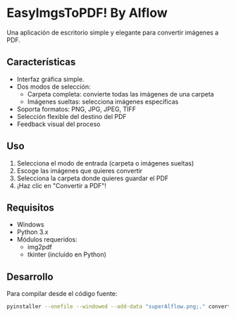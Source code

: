 # EasyImgsToPDF! By Alflow

Una aplicación de escritorio simple y elegante para convertir imágenes a PDF.

## Características

- Interfaz gráfica simple.
- Dos modos de selección:
  - Carpeta completa: convierte todas las imágenes de una carpeta
  - Imágenes sueltas: selecciona imágenes específicas
- Soporta formatos: PNG, JPG, JPEG, TIFF
- Selección flexible del destino del PDF
- Feedback visual del proceso

## Uso

1. Selecciona el modo de entrada (carpeta o imágenes sueltas)
2. Escoge las imágenes que quieres convertir
3. Selecciona la carpeta donde quieres guardar el PDF
4. ¡Haz clic en "Convertir a PDF"!

## Requisitos

- Windows
- Python 3.x
- Módulos requeridos:
  - img2pdf
  - tkinter (incluido en Python)

## Desarrollo

Para compilar desde el código fuente:

```bash
pyinstaller --onefile --windowed --add-data "superAlflow.png;." convert_to_pdf.py
